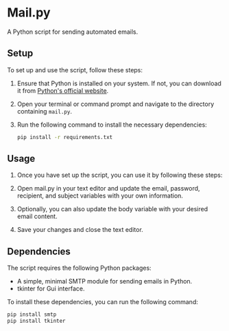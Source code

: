 # Mail.py

A Python script for sending automated emails.

## Setup

To set up and use the script, follow these steps:

1. Ensure that Python is installed on your system. If not, you can download it from [Python's official website](https://www.python.org/downloads/).

2. Open your terminal or command prompt and navigate to the directory containing `mail.py`.

3. Run the following command to install the necessary dependencies:

   ```bash
   pip install -r requirements.txt

## Usage
1. Once you have set up the script, you can use it by following these steps:

2. Open mail.py in your text editor and update the email, password, recipient, and subject variables with your own information.

3. Optionally, you can also update the body variable with your desired email content.

4. Save your changes and close the text editor.

## Dependencies

The script requires the following Python packages:

- A simple, minimal SMTP module for sending emails in Python.
- tkinter for Gui interface.

To install these dependencies, you can run the following command:

```bash
pip install smtp
pip install tkinter



